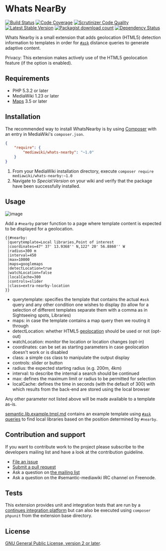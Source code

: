 # Whats NearBy

[![Build Status](https://secure.travis-ci.org/SemanticMediaWiki/WhatsNearby.svg?branch=master)](http://travis-ci.org/SemanticMediaWiki/WhatsNearby)
[![Code Coverage](https://scrutinizer-ci.com/g/SemanticMediaWiki/WhatsNearby/badges/coverage.png?b=master)](https://scrutinizer-ci.com/g/SemanticMediaWiki/WhatsNearby/?branch=master)
[![Scrutinizer Code Quality](https://scrutinizer-ci.com/g/SemanticMediaWiki/WhatsNearby/badges/quality-score.png?b=master)](https://scrutinizer-ci.com/g/SemanticMediaWiki/WhatsNearby/?branch=master)
[![Latest Stable Version](https://poser.pugx.org/mediawiki/whats-nearby/version.png)](https://packagist.org/packages/mediawiki/whats-nearby)
[![Packagist download count](https://poser.pugx.org/mediawiki/whats-nearby/d/total.png)](https://packagist.org/packages/mediawiki/whats-nearby)
[![Dependency Status](https://www.versioneye.com/php/mediawiki:whats-nearby/badge.png)](https://www.versioneye.com/php/mediawiki:whats-nearby)

Whats Nearby is a small extension that adds geolocation (HTML5) detection information
to templates in order for [`#ask`][smw] distance queries to generate adaptive content.

Privacy: This extension makes actively use of the HTML5 geolocation feature (if the
option is enabled).

## Requirements

- PHP 5.3.2 or later
- MediaWiki 1.23 or later
- [Maps][maps] 3.5 or later

## Installation

The recommended way to install WhatsNearby is by using [Composer][composer] with
an entry in MediaWiki's `composer.json`.

```json
{
	"require": {
		"mediawiki/whats-nearby": "~1.0"
	}
}
```
1. From your MediaWiki installation directory, execute
   `composer require mediawiki/whats-nearby:~1.0`
2. Navigate to _Special:Version_ on your wiki and verify that the package
   have been successfully installed.

## Usage

![image](https://cloud.githubusercontent.com/assets/1245473/13100182/71f52ad6-d53a-11e5-8d57-3d1f94f510ee.png)

Add a `#nearby` parser function to a page where template content is expected
to be displayed for a geolocation.

```
{{#nearby:
 |querytemplate=Local libraries,Point of interest
 |coordinates=47° 37' 13.9368'' N,122° 20' 56.8860'' W
 |radius=300 m
 |interval=450
 |max=10000
 |maps=googlemaps
 |detectLocation=true
 |watchLocation=false
 |localCache=300
 |controls=slider
 |class=extra-nearby-location
}}
```

- querytemplate: specifies the template that contains the actual `#ask` query and any
  other condition one wishes to display (to allow for a selection of different templates
  separate them with a comma as in Sightseeing spots, Libraries)
- maps: in case the template contains a map query then we routing it through
- detectLocation: whether HTML5 [geolocation](https://dev.w3.org/geo/api-/spec-source.html) should be used or not (opt-out)
- watchLocation: monitor the location or location changes (opt-in)
- coordinates: can be set as starting parameters in case geolocation doesn't work or is disabled
- class: a simple css class to manipulate the output display
- controls: slider or button
- radius: the expected starting radius (e.g. 200m, 4km)
- interval: to describe the internal a search should be continued
- max: defines the maximum limit or radius to be permitted for selection
- localCache: defines the time in seconds (with the default of 300) with which
  results from the back-end are stored using the local browser

Any other parameter not listed above will be made available to a template as-is.

[semantic.lib.example.tmpl.md](docs/semantic.lib.example.tmpl.md) contains an
example template using [`#ask` queries][smw] to find local libraries based on the
position determined by `#nearby`.

## Contribution and support

If you want to contribute work to the project please subscribe to the developers mailing list and
have a look at the contribution guideline.

* [File an issue](https://github.com/SemanticMediaWiki/WhatsNearby/issues)
* [Submit a pull request](https://github.com/SemanticMediaWiki/WhatsNearby/pulls)
* Ask a question on [the mailing list](https://semantic-mediawiki.org/wiki/Mailing_list)
* Ask a question on the #semantic-mediawiki IRC channel on Freenode.

## Tests

This extension provides unit and integration tests that are run by a [continues integration platform][travis]
but can also be executed using `composer phpunit` from the extension base directory.

## License

[GNU General Public License, version 2 or later][gpl-licence].

[gpl-licence]: https://www.gnu.org/copyleft/gpl.html
[maps]: https://github.com/SemanticMediaWiki/SemanticMaps
[travis]: https://travis-ci.org/SemanticMediaWiki/WhatsNearby
[smw]: https://github.com/SemanticMediaWiki/SemanticMediaWiki
[composer]: https://getcomposer.org/
